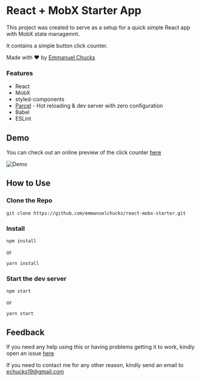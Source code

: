 # React + MobX Starter App

This project was created to serve as a setup for a quick simple React app with MobX state managemnt.

It contains a simple button click counter.

Made with ❤️ by [Emmanuel Chucks](https://github.com/emmanuelchucks)

### Features

* React
* MobX
* styled-components
* [Parcel](https://parceljs.org) - Hot reloading & dev server with zero configuration
* Babel
* ESLint

## Demo

You can check out an online preview of the click counter [here](https://emmanuelchucks.github.io/react-mobx-starter)

![Demo](https://i.imgur.com/PZuH7Bh.gif "Logo Title Text 1")

## How to Use

### Clone the Repo

`git clone https://github.com/emmanuelchucks/react-mobx-starter.git`

### Install

`npm install`

or

`yarn install`

### Start the dev server

`npm start`

or

`yarn start`

## Feedback

If you need any help using this or having problems getting it to work, kindly open an issue [here](https://github.com/emmanuelchucks/react-mobx-starter/issues/new)

If you need to contact me for any other reason, kindly send an email to echucks19@gmail.com
